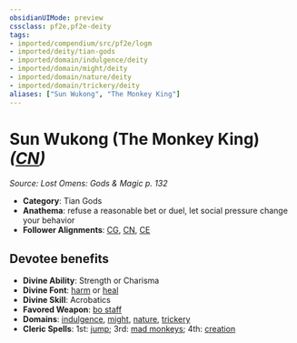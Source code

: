 ```yaml
---
obsidianUIMode: preview
cssclass: pf2e,pf2e-deity
tags:
- imported/compendium/src/pf2e/logm
- imported/deity/tian-gods
- imported/domain/indulgence/deity
- imported/domain/might/deity
- imported/domain/nature/deity
- imported/domain/trickery/deity
aliases: ["Sun Wukong", "The Monkey King"]
---
```

# Sun Wukong (The Monkey King) *([CN](chaotic-neutral-b1.md))*  
*Source: Lost Omens: Gods & Magic p. 132*  

- **Category**: Tian Gods
- **Anathema**: refuse a reasonable bet or duel, let social pressure change your behavior
- **Follower Alignments**: [CG](chaotic-good-b1.md), [CN](chaotic-neutral-b1.md), [CE](chaotic-evil-b1.md)

## Devotee benefits

- **Divine Ability**: Strength or Charisma
- **Divine Font**: [harm](../../spells/harm.md) or [heal](../../spells/heal.md)
- **Divine Skill**: Acrobatics
- **Favored Weapon**: [bo staff](../../equipment/items/bo-staff.md)
- **Domains**: [indulgence](../domains.md#Indulgence), [might](../domains.md#Might), [nature](../domains.md#Nature), [trickery](../domains.md#Trickery)
- **Cleric Spells**: 1st: [jump](../../spells/jump.md); 3rd: [mad monkeys](../../spells/mad-monkeys-apg.md); 4th: [creation](../../spells/creation.md)